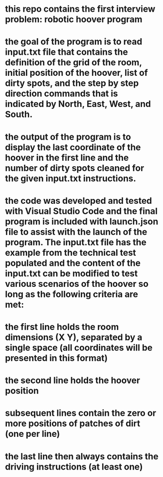 # this repo contains the first interview problem: robotic hoover program
# the goal of the program is to read input.txt file that contains the definition of the grid of the room, initial position of the hoover, list of dirty spots, and the step by step direction commands that is indicated by North, East, West, and South.
# the output of the program is to display the last coordinate of the hoover in the first line and the number of dirty spots cleaned for the given input.txt instructions.
# the code was developed and tested with Visual Studio Code and the final program is included with launch.json file to assist with the launch of the program. The input.txt file has the example from the technical test populated and the content of the input.txt can be modified to test various scenarios of the hoover so long as the following criteria are met:
# the first line holds the room dimensions (X Y), separated by a single space (all coordinates will be presented in this format)
# the second line holds the hoover position
# subsequent lines contain the zero or more positions of patches of dirt (one per line)
# the last line then always contains the driving instructions (at least one)
